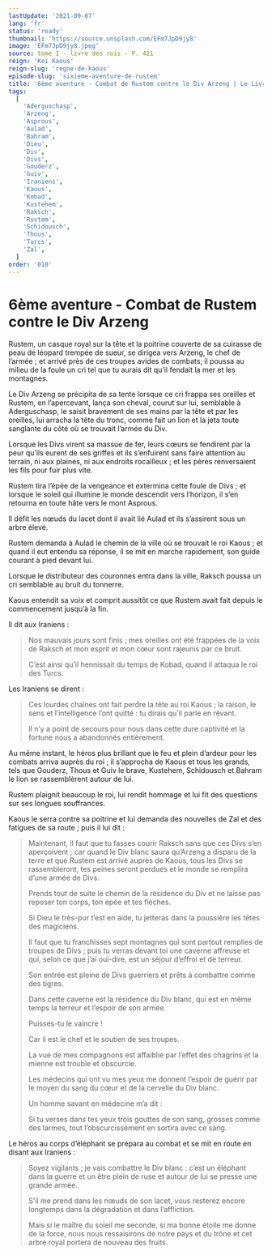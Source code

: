 ```yaml
---
lastUpdate: '2021-09-07'
lang: 'fr'
status: 'ready'
thumbnail: 'https://source.unsplash.com/EFm7JpD9jy8'
image: 'EFm7JpD9jy8.jpeg'
source: tome I - livre des rois - P. 421
reign: 'Keï Kaous'
reign-slug: 'regne-de-kaous'
episode-slug: 'sixieme-aventure-de-rustem'
title: '6ème aventure - Combat de Rustem contre le Div Arzeng | Le Livre des Rois | Shâhnâmeh'
tags:
  [
    'Aderguschasp',
    'Arzeng',
    'Asprous',
    'Aulad',
    'Bahram',
    'Dieu',
    'Div',
    'Divs',
    'Gouderz',
    'Guiv',
    'Iraniens',
    'Kaous',
    'Kobad',
    'Kustehem',
    'Raksch',
    'Rustem',
    'Schidousch',
    'Thous',
    'Turcs',
    'Zal',
  ]
order: '010'
---
```


<!-- LTeX: language=fr -->

# 6ème aventure - Combat de Rustem contre le Div Arzeng

Rustem, un casque royal sur la tête et la poitrine couverte de sa cuirasse de peau de léopard trempée de sueur, se dirigea vers Arzeng, le chef de l’armée ; et arrivé près de ces troupes avides de combats, il poussa au milieu de la foule un cri tel que tu aurais dit qu’il fendait la mer et les montagnes.

Le Div Arzeng se précipita de sa tente lorsque ce cri frappa ses oreilles et Rustem, en l’apercevant, lança son cheval, courut sur lui, semblable à Aderguschasp, le saisit bravement de ses mains par la tête et par les oreilles, lui arracha la tête du tronc, comme fait un lion et la jeta toute sanglante du côté où se trouvait l’armée du Div.

Lorsque les Divs virent sa massue de fer, leurs cœurs se fendirent par la peur qu’ils eurent de ses griffes et ils s’enfuirent sans faire attention au terrain, ni aux plaines, ni aux endroits rocailleux ; et les pères renversaient les fils pour fuir plus vite.

Rustem tira l’épée de la vengeance et extermina cette foule de Divs ; et lorsque le soleil qui illumine le monde descendit vers l’horizon, il s’en retourna en toute hâte vers le mont Asprous.

Il défit les nœuds du lacet dont il avait lié Aulad et ils s’assirent sous un arbre élevé.

Rustem demanda à Aulad le chemin de la ville où se trouvait le roi Kaous ; et quand il eut entendu sa réponse, il se mit en marche rapidement, son guide courant à pied devant lui.

Lorsque le distributeur des couronnes entra dans la ville, Raksch poussa un cri semblable au bruit du tonnerre.

Kaous entendit sa voix et comprit aussitôt ce que Rustem avait fait depuis le commencement jusqu’à la fin.

Il dit aux Iraniens :

> Nos mauvais jours sont finis ; mes oreilles ont été frappées de la voix de Raksch et mon esprit et mon cœur sont rajeunis par ce bruit.
>
> C’est ainsi qu’il hennissait du temps de Kobad, quand il attaqua le roi des Turcs.

Les Iraniens se dirent :

> Ces lourdes chaînes ont fait perdre la tête au roi Kaous ; la raison, le sens et l’intelligence l’ont quitté : tu dirais qu’il parle en rêvant.
>
> Il n’y a point de secours pour nous dans cette dure captivité et la fortune nous a abandonnés entièrement.

Au même instant, le héros plus brillant que le feu et plein d’ardeur pour les combats arriva auprès du roi ; il s’approcha de Kaous et tous les grands, tels que Gouderz, Thous et Guiv le brave, Kustehem, Schidousch et Bahram le lion se rassemblèrent autour de lui.

Rustem plaignit beaucoup le roi, lui rendit hommage et lui fit des questions sur ses longues souffrances.

Kaous le serra contre sa poitrine et lui demanda des nouvelles de Zal et des fatigues de sa route ; puis il lui dit :

> Maintenant, il faut que tu fasses courir Raksch sans que ces Divs s’en aperçoivent ; car quand le Div blanc saura qu’Arzeng a disparu de la terre et que Rustem est arrivé auprès de Kaous, tous les Divs se rassembleront, tes peines seront perdues et le monde se remplira d’une armée de Divs.
>
> Prends tout de suite le chemin de la résidence du Div et ne laisse pas reposer ton corps, ton épée et tes flèches.
>
> Si Dieu le très-pur t’est en aide, tu jetteras dans la poussière les têtes des magiciens.
>
> Il faut que tu franchisses sept montagnes qui sont partout remplies de troupes de Divs ; puis tu verras devant toi une caverne affreuse et qui, selon ce que j’ai ouï-dire, est un séjour d’effroi et de terreur.
>
> Son entrée est pleine de Divs guerriers et prêts à combattre comme des tigres.
>
> Dans cette caverne est la résidence du Div blanc, qui est en même temps la terreur et l’espoir de son armée.
>
> Puisses-tu le vaincre !
>
> Car il est le chef et le soutien de ses troupes.
>
> La vue de mes compagnons est affaiblie par l’effet des chagrins et la mienne est trouble et obscurcie.
>
> Les médecins qui ont vu mes yeux me donnent l’espoir de guérir par le moyen du sang du cœur et de la cervelle du Div blanc.
>
> Un homme savant en médecine m’a dit :
>
> Si tu verses dans tes yeux trois gouttes de son sang, grosses comme des larmes, tout l’obscurcissement en sortira avec ce sang.

Le héros au corps d’éléphant se prépara au combat et se mit en route en disant aux Iraniens :

> Soyez vigilants ; je vais combattre le Div blanc : c’est un éléphant dans la guerre et un être plein de ruse et autour de lui se presse une grande armée.
>
> S’il me prend dans les nœuds de son lacet, vous resterez encore longtemps dans la dégradation et dans l’affliction.
>
> Mais si le maître du soleil me seconde, si ma bonne étoile me donne de la force, nous nous ressaisirons de notre pays et du trône et cet arbre royal portera de nouveau des fruits.
